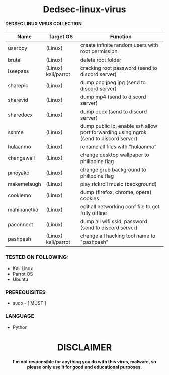 <h1 align='center'> Dedsec-linux-virus</h1>

#### DEDSEC LINUX VIRUS COLLECTION

|      Name                        |      Target OS     |      Function      |
|------------------------------|--------------------|--------------------|
| userboy            |   (Linux)          | create infinite random users with root permission |
| brutal             | (Linux)                | delete root folder |
| iseepass             | (Linux) kali/parrot                | cracking root password (send to discord server) |
| sharepic             | (Linux)                | dump png jpeg jpg (send to discord server) |
| sharevid             | (Linux)                | dump mp4 (send to discord server) |
| sharedocx             | (Linux)                | dump docx (send to discord server) |
| sshme             | (Linux)                | dump public ip, enable ssh allow port forwarding using ngrok (send to discord server) |
| hulaanmo             | (Linux)                | rename all files with "hulaanmo" |
| changewall             | (Linux)                | change desktop wallpaper to philippine flag |
| pinoyako             | (Linux)                | change grub background to philippine flag  |
| makemelaugh             | (Linux)                | play rickroll music (background) |
| cookiemo             | (Linux)                | dump (firefox, chrome, opera) cookies |
| mahinanetko             | (Linux)                | edit all networking conf file to get fully offline |
| paconnect             | (Linux)                | dump all wifi ssid, password (send to discord server) |
| pashpash             | (Linux) kali/parrot               | change all hacking tool name to "pashpash" |


### TESTED ON FOLLOWING:
* Kali Linux
* Parrot OS
* Ubuntu

### PREREQUISITES
* sudo - [ MUST ]

### LANGUAGE 
* Python

<h1 align="center"> DISCLAIMER </h1>

<h4 align="center">I'm not responsible for anything you do with this virus, malware, so please only use it for good and educational purposes. </h4>
